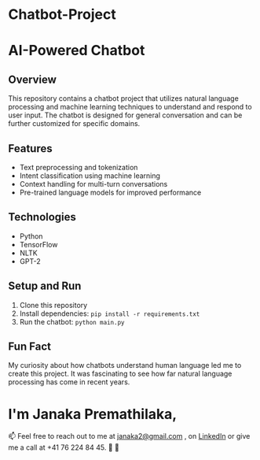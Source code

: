 # Chatbot-Project
# AI-Powered Chatbot

## Overview
This repository contains a chatbot project that utilizes natural language processing and machine learning techniques to understand and respond to user input. The chatbot is designed for general conversation and can be further customized for specific domains.

## Features
- Text preprocessing and tokenization
- Intent classification using machine learning
- Context handling for multi-turn conversations
- Pre-trained language models for improved performance

## Technologies
- Python
- TensorFlow
- NLTK
- GPT-2

## Setup and Run
1. Clone this repository
2. Install dependencies: `pip install -r requirements.txt`
3. Run the chatbot: `python main.py`

## Fun Fact
My curiosity about how chatbots understand human language led me to create this project. It was fascinating to see how far natural language processing has come in recent years.

# I'm Janaka Premathilaka,
📫 Feel free to reach out to me at janaka2@gmail.com , on [LinkedIn](https://www.linkedin.com/in/janakap/) or give me a call at +41 76 224 84 45. 💌 🚀

